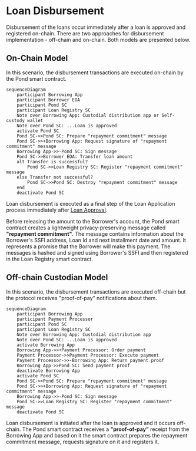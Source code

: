 # Loan Disbursement
Disbursement of the loans occur immediately after a loan is approved and registered on-chain. There are two approaches for disbursement implementation - off-chain and on-chain. Both models are presented below.

## On-Chain Model
In this scenario, the disbursement transactions are executed on-chain by the Pond smart contract.
```mermaid
sequenceDiagram
    participant Borrowing App
    participant Borrower EOA
    participant Pond SC
    participant Loan Registry SC
    Note over Borrowing App: Custodial distribution app or Self-custody wallet
    Note over Pond SC: ...Loan is approved
    activate Pond SC
    Pond SC->>Pond SC: Prepare "repayment commitment" message
    Pond SC->>+Borrowing App: Request signature of "repayment commitment" message
    Borrowing App->>-Pond SC: Sign message
    Pond SC->>Borrower EOA: Transfer loan amount
    alt Transfer is successful?
        Pond SC->>Loan Registry SC: Register "repayment commitment" message
    else Transfer not successful?
        Pond SC->>Pond SC: Destroy "repayment commitment" message
    end
    deactivate Pond SC
```
Loan disbursement is executed as a final step of the Loan Application process immediately after [Loan Approval](../layer-risk/2-Loan-Approval.md).
  
Before releasing the amount to the Borrower's account, the Pond smart contract creates a lightweight privacy-preserving message called **"repayment commitment"**. The message contains information about the Borrower's SSFI address, Loan Id and next installment date and amount. It represents a promise that the Borrower will make this payment. The messages is hashed and signed using Borrower's SSFI and then registered in the Loan Registry smart contract.

## Off-chain Custodian Model
In this scenario, the disbursement transactions are executed off-chain but the protocol receives "proof-of-pay" notifications about them.
```mermaid
sequenceDiagram
    participant Borrowing App
    participant Payment Processor
    participant Pond SC
    participant Loan Registry SC
    Note over Borrowing App: Custodial distribution app
    Note over Pond SC: ...Loan is approved
    activate Borrowing App
    Borrowing App->>+Payment Processor: Order payment
    Payment Processor->>Payment Processor: Execute payment
    Payment Processor->>-Borrowing App: Return payment proof
    Borrowing App->>Pond SC: Send payment proof
    deactivate Borrowing App
    activate Pond SC
    Pond SC->>Pond SC: Prepare "repayment commitment" message
    Pond SC->>+Borrowing App: Request signature of "repayment commitment" message
    Borrowing App->>-Pond SC: Sign message
    Pond SC->>Loan Registry SC: Register "repayment commitment" message
    deactivate Pond SC
```
Loan disbursement is initiated after the loan is approved and it occurs off-chain. The Pond smart contract receives a **"proof-of-pay"** receipt from the Borrowing App and based on it the smart contract prepares the repayment commitment message, requests signature on it and registers it.

